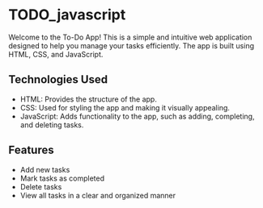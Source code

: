 # TODO_javascript
Welcome to the To-Do App! This is a simple and intuitive web application designed to help you manage your tasks efficiently. The app is built using HTML, CSS, and JavaScript.

## Technologies Used
- HTML: Provides the structure of the app.
- CSS: Used for styling the app and making it visually appealing.
- JavaScript: Adds functionality to the app, such as adding, completing, and deleting tasks.

## Features
- Add new tasks
- Mark tasks as completed
- Delete tasks
- View all tasks in a clear and organized manner
